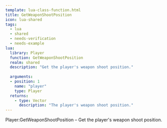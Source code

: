 ```yaml
---
template: lua-class-function.html
title: GetWeaponShootPosition
icon: lua-shared
tags:
  - lua
  - shared
  - needs-verification
  - needs-example
lua:
  library: Player
  function: GetWeaponShootPosition
  realm: shared
  description: "Get the player's weapon shoot position."
  
  arguments:
  - position: 1
    name: "player"
    type: Player
  returns:
    - type: Vector
      description: "The player's weapon shoot position."
---
```


<div class="lua__search__keywords">
Player:GetWeaponShootPosition &#x2013; Get the player's weapon shoot position.
</div>
